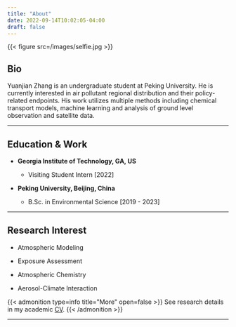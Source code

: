 ```yaml
---
title: "About"
date: 2022-09-14T10:02:05-04:00
draft: false
---
```

{{< figure src=/images/selfie.jpg >}}

## Bio

Yuanjian Zhang is an undergraduate student at Peking University. He is currently interested in air pollutant regional distribution and their policy-related endpoints. His work utilizes multiple methods including chemical transport models, machine learning and analysis of ground level observation and satellite data.

------


## Education & Work

- **Georgia Institute of Technology, GA, US**
  - Visiting Student Intern [2022]

- **Peking University, Beijing, China**
  - B.Sc. in Environmental Science [2019 - 2023]

------

## Research Interest

- Atmospheric Modeling

- Exposure Assessment

- Atmospheric Chemistry

- Aerosol-Climate Interaction

{{< admonition type=info title="More" open=false >}}
See research details in my academic [CV](Yuanjian_Zhang_CV.pdf).
{{< /admonition >}}

------